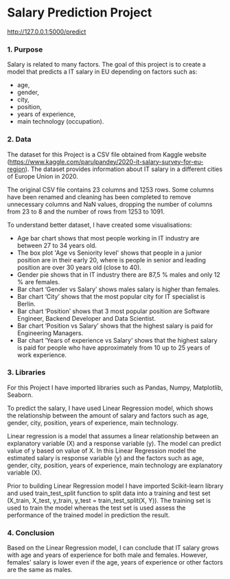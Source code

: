 # Salary Prediction Project

http://127.0.0.1:5000/predict

### 1. Purpose

Salary is related to many factors. The goal of this project is to create a model that predicts a IT salary in EU depending on factors such as:

- age,
- gender,
- city,
- position,
- years of experience,
- main technology (occupation).

### 2. Data

The dataset for this Project is a CSV file obtained from Kaggle website (https://www.kaggle.com/parulpandey/2020-it-salary-survey-for-eu-region). The dataset provides information about IT salary in a different cities of Europe Union in 2020.

The original CSV file contains 23 columns and 1253 rows. Some columns have been renamed and cleaning has been completed to remove unnecessary columns and NaN values, dropping the number of columns from 23 to 8 and the number of rows from 1253 to 1091.

To understand better dataset, I have created some visualisations:

- Age bar chart shows that most people working in IT industry are between 27 to 34 years old.
- The box plot 'Age vs Seniority level' shows that people in a junior position are in their early 20, where is people in senior and leading position are over 30 years old (close to 40).
- Gender pie shows that in IT industry there are 87,5 % males and only 12 % are females.
- Bar chart ‘Gender vs Salary’ shows males salary is higher than females.
- Bar chart ‘City’ shows that the most popular city for IT specialist is Berlin.
- Bar chart ‘Position’ shows that 3 most popular position are Software Engineer, Backend Developer and Data Scientist.
- Bar chart ‘Position vs Salary’ shows that the highest salary is paid for Engineering Managers.
- Bar chart ‘Years of experience vs Salary’ shows that the highest salary is paid for people who have approximately from 10 up to 25 years of work experience.

### 3. Libraries

For this Project I have imported libraries such as Pandas, Numpy, Matplotlib, Seaborn.

To predict the salary, I have used Linear Regression model, which shows the relationship between the amount of salary and factors such as age, gender, city, position, years of experience, main technology.

Linear regression is a model that assumes a linear relationship between an explanatory variable (X) and a response variable (y). The model can predict value of y based on value of X. In this Linear Regression model the estimated salary is response variable (y) and the factors such as age, gender, city, position, years of experience, main technology are explanatory variable (X).

Prior to building Linear Regression model I have imported Scikit-learn library and used train_test_split function to split data into a training and test set (X_train, X_test, y_train, y_test = train_test_split(X, Y)). The training set is used to train the model whereas the test set is used assess the performance of the trained model in prediction the result.

### 4. Conclusion

Based on the Linear Regression model, I can conclude that IT salary grows with age and years of experience for both male and females. However, females' salary is lower even if the age, years of experience or other factors are the same as males.
